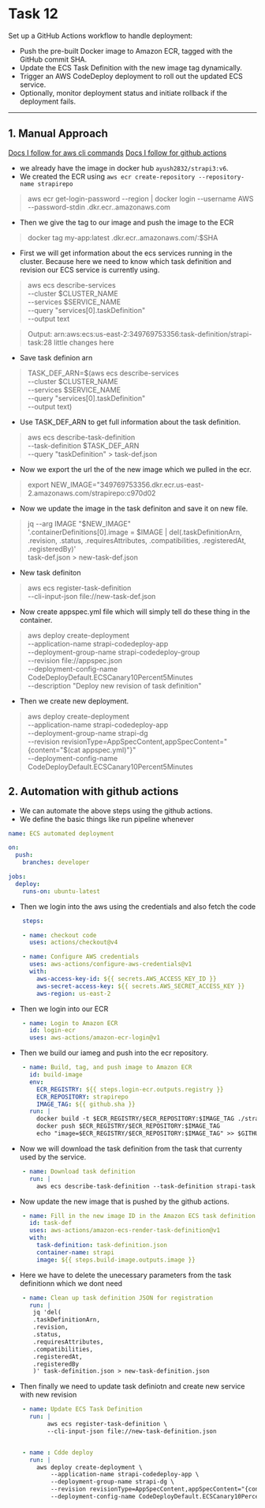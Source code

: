# Task 12

Set up a GitHub Actions workflow to handle deployment:
- Push the pre-built Docker image to Amazon ECR, tagged with the GitHub commit SHA.
- Update the ECS Task Definition with the new image tag dynamically.
- Trigger an AWS CodeDeploy deployment to roll out the updated ECS service.
- Optionally, monitor deployment status and initiate rollback if the deployment fails.

---

## 1. Manual Approach
[Docs I follow for aws cli commands](https://docs.aws.amazon.com/cli/latest/reference/ecs/describe-tasks.html)
[Docs I follow for github actions](http://github.com/aws-actions/amazon-ecs-deploy-task-definition?tab=readme-ov-file)

- we already have the image in docker hub `ayush2832/strapi3:v6`. 
- We created the ECR using `aws ecr create-repository --repository-name strapirepo`
> aws ecr get-login-password --region <your-region> | docker login --username AWS --password-stdin <your-account-id>.dkr.ecr.<your-region>.amazonaws.com

- Then we give the tag to our image and push the image to the ECR 
> docker tag my-app:latest <your-account-id>.dkr.ecr.<your-region>.amazonaws.com/<your-ecr-repo>:$SHA


- First we will get information about the ecs services running in the cluster. Because here we need to know which task definition and revision our ECS service is currently using.
> aws ecs describe-services \
  --cluster $CLUSTER_NAME \
  --services $SERVICE_NAME \
  --query "services[0].taskDefinition" \
  --output text

> Output: arn:aws:ecs:us-east-2:349769753356:task-definition/strapi-task:28
> little changes here
- Save task definion arn
> TASK_DEF_ARN=$(aws ecs describe-services \
  --cluster $CLUSTER_NAME \
  --services $SERVICE_NAME \
  --query "services[0].taskDefinition" \
  --output text)

- Use TASK_DEF_ARN to get full information about the task definition.
> aws ecs describe-task-definition \
  --task-definition $TASK_DEF_ARN \
  --query "taskDefinition" > task-def.json

- Now we export the url the of the new image which we pulled in the ecr.
> export NEW_IMAGE="349769753356.dkr.ecr.us-east-2.amazonaws.com/strapirepo:c970d02

- Now we update the image in the task definiton and save it on new file.
> jq --arg IMAGE "$NEW_IMAGE" \
  '.containerDefinitions[0].image = $IMAGE
   | del(.taskDefinitionArn, .revision, .status, .requiresAttributes, .compatibilities, .registeredAt, .registeredBy)' \
  task-def.json > new-task-def.json

- New task definiton
> aws ecs register-task-definition \
  --cli-input-json file://new-task-def.json

- Now create appspec.yml file which will simply tell do these thing in the container.
> aws deploy create-deployment \
  --application-name strapi-codedeploy-app \
  --deployment-group-name strapi-codedeploy-group \
  --revision file://appspec.json \
  --deployment-config-name CodeDeployDefault.ECSCanary10Percent5Minutes \
  --description "Deploy new revision of task definition"

- Then we create new deployment.
> aws deploy create-deployment \
  --application-name strapi-codedeploy-app \
  --deployment-group-name strapi-dg \
  --revision revisionType=AppSpecContent,appSpecContent="{content=\"$(cat appspec.yml)\"}" \
  --deployment-config-name CodeDeployDefault.ECSCanary10Percent5Minutes

## 2. Automation with github actions
- We can automate the above steps using the github actions.
- We define the basic things like run pipeline whenever
```yml
name: ECS automated deployment

on:
  push:
    branches: developer

jobs:
  deploy:
    runs-on: ubuntu-latest
```
- Then we login into the aws using the credentials and also fetch the code
```yml
    steps:

    - name: checkout code
      uses: actions/checkout@v4

    - name: Configure AWS credentials
      uses: aws-actions/configure-aws-credentials@v1
      with:
        aws-access-key-id: ${{ secrets.AWS_ACCESS_KEY_ID }}
        aws-secret-access-key: ${{ secrets.AWS_SECRET_ACCESS_KEY }}
        aws-region: us-east-2
```

- Then we login into our ECR
```yml
    - name: Login to Amazon ECR
      id: login-ecr
      uses: aws-actions/amazon-ecr-login@v1
```
- Then we build our iameg and push into the ecr repository.
```yml
    - name: Build, tag, and push image to Amazon ECR
      id: build-image
      env:
        ECR_REGISTRY: ${{ steps.login-ecr.outputs.registry }}
        ECR_REPOSITORY: strapirepo
        IMAGE_TAG: ${{ github.sha }}
      run: |
        docker build -t $ECR_REGISTRY/$ECR_REPOSITORY:$IMAGE_TAG ./strapi10
        docker push $ECR_REGISTRY/$ECR_REPOSITORY:$IMAGE_TAG
        echo "image=$ECR_REGISTRY/$ECR_REPOSITORY:$IMAGE_TAG" >> $GITHUB_OUTPUT
```

- Now we will download the task definition from the task that currenty used by the service.
```yml
    - name: Download task definition
      run: |
        aws ecs describe-task-definition --task-definition strapi-task --query taskDefinition > task-definition.json
```

- Now update the new image that is pushed by the github actions.
```yml
    - name: Fill in the new image ID in the Amazon ECS task definition
      id: task-def
      uses: aws-actions/amazon-ecs-render-task-definition@v1
      with:
        task-definition: task-definition.json
        container-name: strapi
        image: ${{ steps.build-image.outputs.image }}
```
- Here we have to delete the unecessary parameters from the task definitionn which we dont need
```yml
    - name: Clean up task definition JSON for registration
      run: |
       jq 'del(
       .taskDefinitionArn,
       .revision,
       .status,
       .requiresAttributes,
       .compatibilities,
       .registeredAt,
       .registeredBy
       )' task-definition.json > new-task-definition.json
```

- Then finally we need to update task definiotn and create new service with new revision
```yml
    - name: Update ECS Task Definition 
      run: |
           aws ecs register-task-definition \
           --cli-input-json file://new-task-definition.json


    - name : Cdde deploy
      run: |
        aws deploy create-deployment \
            --application-name strapi-codedeploy-app \
            --deployment-group-name strapi-dg \
            --revision revisionType=AppSpecContent,appSpecContent="{content=\"$(cat appspec.yml)\"}" \
            --deployment-config-name CodeDeployDefault.ECSCanary10Percent5Minutes
```
